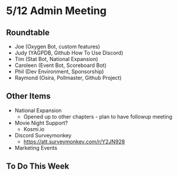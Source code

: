 # 5/12 Admin Meeting

## Roundtable

* Joe (Oxygen Bot, custom features)
* Judy (YAGPDB, Github How To Use Discord)
* Tim (Stat Bot, National Expansion)
* Caroleen (Event Bot, Scoreboard Bot)
* Phil (Dev Environment, Sponsorship)
* Raymond (Osira, Pollmaster, Github Project)

## Other Items

* National Expansion
  * Opened up to other chapters - plan to have followup meeting
* Movie Night Support?
  * Kosmi.io
* Discord Surveymonkey
  * https://att.surveymonkey.com/r/Y2JN928
* Marketing Events
 
 ## To Do This Week

